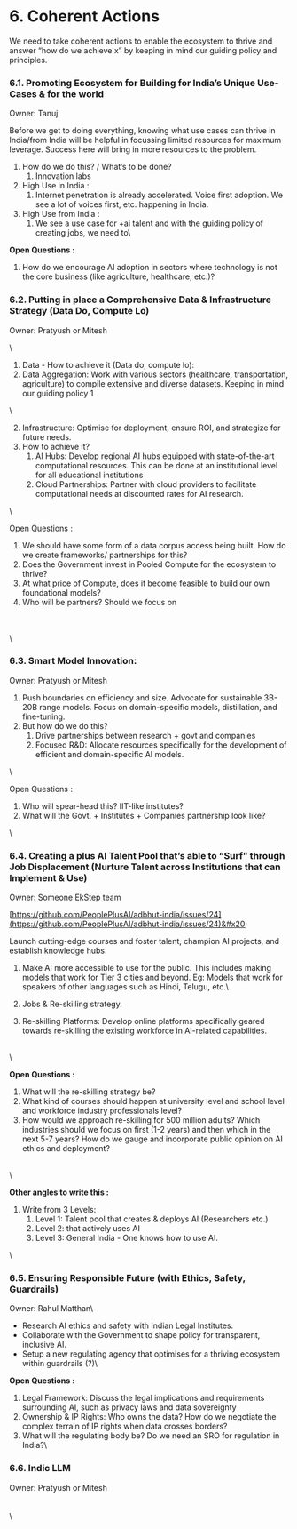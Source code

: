 # 6. Coherent Actions

We need to take coherent actions to enable the ecosystem to thrive and answer “how do we achieve x” by keeping in mind our guiding policy and principles.



### 6.1. Promoting Ecosystem for Building for India’s Unique Use-Cases & for the world

Owner: Tanuj



Before we get to doing everything, knowing what use cases can thrive in India/from India will be helpful in focussing limited resources for maximum leverage. Success here will bring in more resources to the problem.

1. How do we do this? / What’s to be done?
   1. Innovation labs
2. High Use in India :&#x20;
   1. Internet penetration is already accelerated. Voice first adoption. We see a lot of voices first, etc. happening in India.&#x20;
3. High Use from India :
   1. We see a use case for +ai talent and with the guiding policy of creating jobs, we need to\


**Open Questions :**&#x20;

1. How do we encourage AI adoption in sectors where technology is not the core business (like agriculture, healthcare, etc.)?&#x20;



### 6.2. Putting in place a Comprehensive Data & Infrastructure Strategy (Data Do, Compute Lo)

Owner: Pratyush or Mitesh

\


1. Data - How to achieve it (Data do, compute lo):
2. Data Aggregation: Work with various sectors (healthcare, transportation, agriculture) to compile extensive and diverse datasets. Keeping in mind our guiding policy 1&#x20;

\


2. Infrastructure: Optimise for deployment, ensure ROI, and strategize for future needs.
3. How to achieve it?
   1. AI Hubs: Develop regional AI hubs equipped with state-of-the-art computational resources. This can be done at an institutional level for all educational institutions
   2. Cloud Partnerships: Partner with cloud providers to facilitate computational needs at discounted rates for AI research.

\


Open Questions :&#x20;

1. We should have some form of a data corpus access being built. How do we create frameworks/ partnerships for this?
2. Does the Government invest in Pooled Compute for the ecosystem to thrive?
3. At what price of Compute, does it become feasible to build our own foundational models?
4. Who will be partners? Should we focus on&#x20;

\
\
\


### 6.3. Smart Model Innovation:&#x20;

Owner: Pratyush or Mitesh



1. Push boundaries on efficiency and size. Advocate for sustainable 3B-20B range models. Focus on domain-specific models, distillation, and fine-tuning.&#x20;
2. But how do we do this?
   1. Drive partnerships between research + govt and companies
   2. Focused R\&D: Allocate resources specifically for the development of efficient and domain-specific AI models.&#x20;

\


Open Questions :

1. Who will spear-head this? IIT-like institutes?
2. What will the Govt. + Institutes + Companies partnership look like?

\


### 6.4. Creating a plus AI Talent Pool that’s able to “Surf” through Job Displacement (Nurture Talent across Institutions that can Implement & Use)

Owner: Someone EkStep team

[https://github.com/PeoplePlusAI/adbhut-india/issues/24](https://github.com/PeoplePlusAI/adbhut-india/issues/24)&#x20;



Launch cutting-edge courses and foster talent, champion AI projects, and establish knowledge hubs.



1. Make AI more accessible to use for the public. This includes making models that work for Tier 3 cities and beyond. Eg: Models that work for speakers of other languages such as Hindi, Telugu, etc.\

2. Jobs & Re-skilling strategy.
3. Re-skilling Platforms: Develop online platforms specifically geared towards re-skilling the existing workforce in AI-related capabilities.&#x20;

\
\


**Open Questions :**&#x20;

1. What will the re-skilling strategy be?
2. What kind of courses should happen at university level and school level and workforce industry professionals level?
3. How would we approach re-skilling for 500 million adults?  Which industries should we focus on first (1-2 years) and then which in the next 5-7 years? How do we gauge and incorporate public opinion on AI ethics and deployment?&#x20;

\
\


**Other angles to write this :**&#x20;

1. Write from 3 Levels:&#x20;
   1. Level 1: Talent pool that creates & deploys AI (Researchers etc.)
   2. Level 2: that actively uses AI&#x20;
   3. Level 3: General India - One knows how to use AI.&#x20;

\


### 6.5. Ensuring Responsible Future (with Ethics, Safety, Guardrails)

Owner: Rahul Matthan\


* Research AI ethics and safety with Indian Legal Institutes.
* Collaborate with the Government to shape policy for transparent, inclusive AI.&#x20;
* Setup a new regulating agency that optimises for a thriving ecosystem within guardrails (?)\


**Open Questions :**&#x20;

1. Legal Framework: Discuss the legal implications and requirements surrounding AI, such as privacy laws and data sovereignty
2. Ownership & IP Rights: Who owns the data? How do we negotiate the complex terrain of IP rights when data crosses borders?  &#x20;
3. &#x20;What will the regulating body be? Do we need an SRO for regulation in India?\


### **6.6. Indic LLM**

Owner: Pratyush or Mitesh\
\
\
\
